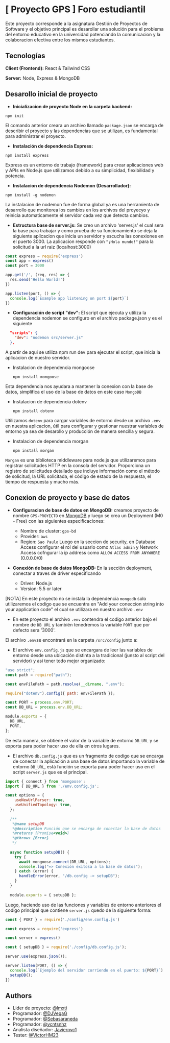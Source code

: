 
# [ Proyecto GPS ] Foro estudiantil 

Este proyecto corresponde a la asignatura Gestión de Proyectos de Software y el objetivo principal es desarollar una solución para el problema del entorno educativo en la universidad potenciando la comunicacion y la colaboracion efectiva entre los mismos estudiantes.


## Tecnologías

**Client (Frontend):** React & Tailwind CSS

**Server:** Node, Express & MongoDB


## Desarollo inicial de proyecto

 - **Inicializacion de proyecto Node en la carpeta backend:**
```
npm init
```
El comando anterior creara un archivo llamado `package.json` se encarga de describir el proyecto y las dependencias que se utilizan, es fundamental para administrar el proyecto.

- **Instalación de dependencia Express:**
```
npm install express
```
Express es un entorno de trabajo (framework) para crear aplicaciones web y APIs en Node.js que utilizamos debido a su simplicidad, flexibilidad y potencia.

-  **Instalacion de dependencia Nodemon (Desarrollador):**
```
npm install -g nodemon
```
La instalacion de nodemon fue de forma global ya es una herramienta de desarrollo que monitorea los cambios en los archivos del proyecyo y reinicia automaticamente el servidor cada vez que detecta cambios.

- **Estructura base de server.js:**
Se creo un archivo 'server.js' el cual sera la base para trabajar y como prueba de su funcionamiento se deja la siguiente aplicacion que inicia un servidor y escucha las conexiones en el puerto 3000. La aplicacion responde con ```"¡Hola mundo!"``` para la solicitud a la url raiz (localhost:3000)

```javascript
const express = require('express')
const app = express()
const port = 3000

app.get('/', (req, res) => {
  res.send('Hello World!')
})

app.listen(port, () => {
  console.log(`Example app listening on port ${port}`)
}) 
```

- **Configuración de script "dev":**
El script que ejecuta y utiliza la dependencia nodemon se configuro en el archivo package.json y es el siguiente

```json
  "scripts": {
    "dev": "nodemon src/server.js"
  },
```
A partir de aqui se utiliza npm run dev para ejecutar el script, que inicia la aplicacion de nuestro servidor.

- Instalacion de dependencia mongoose
    ```
    npm install mongoose
    ```
 Esta dependencia nos ayudara a mantener la conexion con la base de datos, simplifica el uso de la base de datos en este caso `MongoDB`

- Instalacion de dependencia dotenv
    ```
    npm install dotenv
    ```
Utilizamos `dotenv` para cargar variables de entorno desde un archivo `.env` en nuestra aplicacion, útil para configurar y gestionar nuestrar variables de entorno ya sea de desarollo y producción de manera sencilla y segura.

- Instalacion de dependencia morgan
    ```
    npm install morgan
    ```
`Morgan` es una biblioteca middleware para node.js que utilizaremos para registrar solicitudes HTTP en la consola del servidor. Proporciona un registro de solicitudes detallado que incluye información como el método de solicitud, la URL solicitada, el código de estado de la respuesta, el tiempo de respuesta y mucho más.



## Conexion de proyecto y base de datos

- **Configuracion de base de datos en MongoDB:** creamos proyecto de nombre `GPS-PROYECTO` en [MongoDB](https://www.mongodb.com/e) y luego se crea un Deployment (M0 - Free) con las siguientes especificaciones:
    - Nombre de cluster: `gps-bd`
    - Provider: `aws`
    - Region: `Sao Paulo`
Luego en la seccion de security, en Database Access configurar el rol del usuario como `Atlas admin` y Network Access cofngurar la ip address como `ALLOW ACCESS FROM ANYWHERE` (0.0.0.0/0)

- **Conexión de base de datos MongoDB:** En la sección deployment, conectar a traves de driver especificando
    - Driver: Node.js
    - Version: 5.5 or later

[NOTA] En este proyecto no se instala la dependencia ```mongodb``` solo utilizaremos el
codigo que se encuentra en "Add your coneccion string into your application code" el cual se utilizara en nuestro archivo `.env`


- En este proyecto el archivo `.env` contendra el codigo anterior bajo el nombre de `DB_URL` y también tenedremos la variable `PORT` que por defecto sera '3000'.

 El archivo `.env`se encontrará en la carpeta `/src/config` junto a: 

- El archivo `env.config.js` que se encargara de leer las variables de entorno desde una ubicación distinta a la tradicional (junsto al script del servidor) y asi tener todo mejor organizado:
```javascript 
"use strict";
const path = require("path");

const envFilePath = path.resolve(__dirname, ".env");

require("dotenv").config({ path: envFilePath });

const PORT = process.env.PORT;
const DB_URL = process.env.DB_URL;

module.exports = {
  DB_URL,
  PORT,
};

```
De esta manera, se obtiene el valor de la variable de entorno `DB_URL` y se exporta para poder hacer uso de ella en otros lugares.

- El archivo `db.config.js` que es un fragmento de codigo que se encarga de conectar la aplicación a una base de datos importando la variable de entorno `DB_URL`, está función se exporta para poder hacer uso en el script `server.js` que es el principal.

```javascript 
import { connect } from 'mongoose';
import { DB_URL } from './env.config.js';

const options = {
    useNewUrlParser: true,
    useUnifiedTopology: true,
  };
  
  /**
   *@name setupDB
   *@description Función que se encarga de conectar la base de datos
   *@returns {Promise<void>}
   *@throws {Error}
   */
  
  async function setupDB() {
    try {
      await mongoose.connect(DB_URL, options);
      console.log("=> Conexión exitosa a la base de datos");
    } catch (error) {
      handleError(error, "/db.config -> setupDB");
    }
  }
  
  module.exports = { setupDB };
```

Luego, haciendo uso de las funciones y variables de entorno anteriores el codigo principal que contiene `server.js` quedo de la siguiente forma:
```javascript
const { PORT } = require('./config/env.config.js')

const express = require('express')

const server = express()

const { setupDB } = require('./config/db.config.js');

server.use(express.json());

server.listen(PORT, () => {
  console.log(`Ejemplo del servidor corriendo en el puerto: ${PORT}`)
  setupDB();
})
```


## Authors

- Lider de proyecto: [@lmxti](https://github.com/lmxti)
- Programador: [@DJVegaG](https://github.com/DJVegaG)
- Programador: [@Sebasaraneda](https://github.com/Sebasaraneda)
- Programador: [@vcntsnhz](https://github.com/vcntsnhz)
- Analista diseñador: [Javiernvc1](https://github.com/Javiernvc1)
- Tester: [@VictorHM23](https://github.com/VictorHM23)

